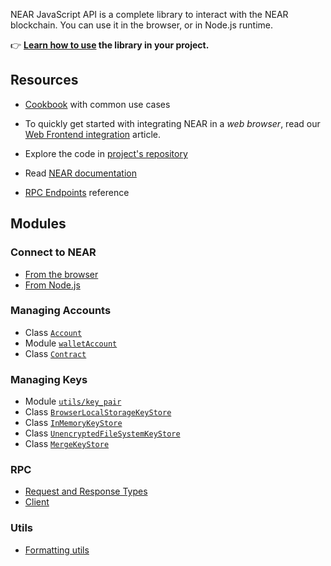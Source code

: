 NEAR JavaScript API is a complete library to interact with the NEAR blockchain. You can use it in the browser, or in Node.js runtime.

👉 **[Learn how to use](https://docs.near.org/tools/near-api-js/quick-reference) the library in your project.**

## Resources

- [Cookbook](https://github.com/near/near-api-js/blob/master/examples/cookbook/README.md) with common use cases

- To quickly get started with integrating NEAR in a _web browser_, read our [Web Frontend integration](https://docs.near.org/develop/integrate/frontend) article.

- Explore the code in [project's repository](https://github.com/near/near-api-js)

- Read [NEAR documentation](https://docs.near.org)

- [RPC Endpoints](https://docs.near.org/api/rpc/introduction) reference

## Modules

### Connect to NEAR

- [From the browser](/modules/browserConnect.html)
- [From Node.js](/modules/connect.html)

### Managing Accounts

- Class [`Account`](/classes/account.Account.html)
- Module [`walletAccount`](/modules/walletAccount.html)
- Class [`Contract`](/classes/contract.Contract.html)

### Managing Keys

- Module [`utils/key_pair`](/modules/utils_key_pair.html)
- Class [`BrowserLocalStorageKeyStore`](/classes/key_stores_browser_local_storage_key_store.BrowserLocalStorageKeyStore.html)
- Class [`InMemoryKeyStore`](/classes/key_stores_in_memory_key_store.InMemoryKeyStore.html)
- Class [`UnencryptedFileSystemKeyStore`](/classes/key_stores_unencrypted_file_system_keystore.UnencryptedFileSystemKeyStore.html)
- Class [`MergeKeyStore`](/classes/key_stores_merge_key_store.MergeKeyStore.html)

### RPC

- [Request and Response Types](/modules/providers_provider.html)
- [Client](/classes/providers_json_rpc_provider.JsonRpcProvider.html)

### Utils

- [Formatting utils](/modules/utils_format.html)
